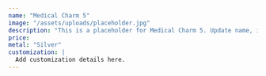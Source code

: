 ```yaml
---
name: "Medical Charm 5"
image: "/assets/uploads/placeholder.jpg"
description: "This is a placeholder for Medical Charm 5. Update name, image, price, and description in CMS."
price:
metal: "Silver"
customization: |
  Add customization details here.
---
```

